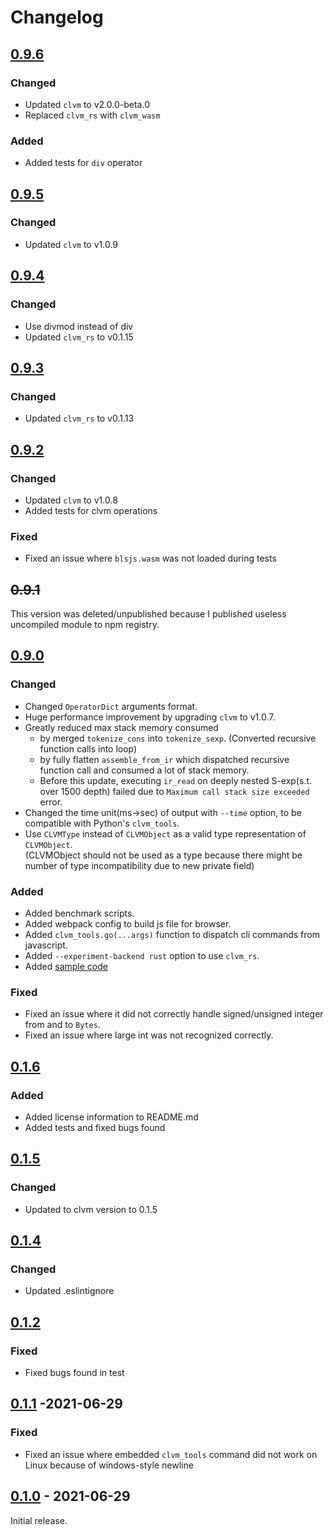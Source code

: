 # Changelog

## [0.9.6]
### Changed
- Updated `clvm` to v2.0.0-beta.0
- Replaced `clvm_rs` with `clvm_wasm`
### Added
- Added tests for `div` operator

## [0.9.5]
### Changed
- Updated `clvm` to v1.0.9

## [0.9.4]
### Changed
- Use divmod instead of div
- Updated `clvm_rs` to v0.1.15

## [0.9.3]
### Changed
- Updated `clvm_rs` to v0.1.13

## [0.9.2]
### Changed
- Updated `clvm` to v1.0.8
- Added tests for clvm operations
### Fixed
- Fixed an issue where `blsjs.wasm` was not loaded during tests

## ~~0.9.1~~
This version was deleted/unpublished because I published useless uncompiled module to npm registry.

## [0.9.0]
### Changed
- Changed `OperatorDict` arguments format.
- Huge performance improvement by upgrading `clvm` to v1.0.7.
- Greatly reduced max stack memory consumed
  - by merged `tokenize_cons` into `tokenize_sexp`. (Converted recursive function calls into loop)
  - by fully flatten `assemble_from_ir` which dispatched recursive function call and consumed a lot of stack memory.
  - Before this update, executing `ir_read` on deeply nested S-exp(s.t. over 1500 depth) failed due to `Maximum call stack size exceeded` error.
- Changed the time unit(ms->sec) of output with `--time` option, to be compatible with Python's `clvm_tools`.
- Use `CLVMType` instead of `CLVMObject` as a valid type representation of `CLVMObject`.  
  (CLVMObject should not be used as a type because there might be number of type incompatibility due to new private field)
### Added
- Added benchmark scripts.
- Added webpack config to build js file for browser.
- Added `clvm_tools.go(...args)` function to dispatch cli commands from javascript.
- Added `--experiment-backend rust` option to use `clvm_rs`.
- Added [sample code](./.example)
### Fixed
- Fixed an issue where it did not correctly handle signed/unsigned integer from and to `Bytes`.
- Fixed an issue where large int was not recognized correctly.

## [0.1.6]
### Added
- Added license information to README.md
- Added tests and fixed bugs found

## [0.1.5]
### Changed
- Updated to clvm version to 0.1.5

## [0.1.4]
### Changed
- Updated .eslintignore

## [0.1.2]
### Fixed
- Fixed bugs found in test

## [0.1.1] -2021-06-29
### Fixed
- Fixed an issue where embedded `clvm_tools` command did not work on Linux because of windows-style newline

## [0.1.0] - 2021-06-29
Initial release.

[0.9.6]: https://github.com/Chia-Mine/clvm_tools-js/compare/v0.9.5...v0.9.6
[0.9.5]: https://github.com/Chia-Mine/clvm_tools-js/compare/v0.9.4...v0.9.5
[0.9.4]: https://github.com/Chia-Mine/clvm_tools-js/compare/v0.9.3...v0.9.4
[0.9.3]: https://github.com/Chia-Mine/clvm_tools-js/compare/v0.9.2...v0.9.3
[0.9.2]: https://github.com/Chia-Mine/clvm_tools-js/compare/v0.9.0...v0.9.2
[0.9.0]: https://github.com/Chia-Mine/clvm_tools-js/compare/v0.1.6...v0.9.0
[0.1.6]: https://github.com/Chia-Mine/clvm_tools-js/compare/v0.1.5...v0.1.6
[0.1.5]: https://github.com/Chia-Mine/clvm_tools-js/compare/v0.1.4...v0.1.5
[0.1.4]: https://github.com/Chia-Mine/clvm_tools-js/compare/v0.1.2...v0.1.4
[0.1.2]: https://github.com/Chia-Mine/clvm_tools-js/compare/v0.1.0...v0.1.2
[0.1.1]: https://github.com/Chia-Mine/clvm_tools-js/compare/v0.1.0...v0.1.1
[0.1.0]: https://github.com/Chia-Mine/clvm_tools-js/releases/tag/v0.1.0
